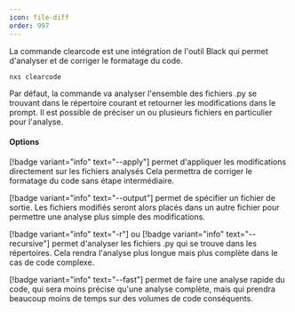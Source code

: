 ```yaml
---
icon: file-diff
order: 997
---
```

La commande clearcode est une intégration de l'outil Black qui permet d'analyser et de corriger le formatage du code.

```console
nxs clearcode
```

Par défaut, la commande va analyser l'ensemble des fichiers .py se trouvant dans le répertoire courant et retourner les modifications dans le prompt.
Il est possible de préciser un ou plusieurs fichiers en particulier pour l'analyse.

#### Options

[!badge variant="info" text="--apply"] permet d'appliquer les modifications directement sur les fichiers analysés
Cela permettra de corriger le formatage du code sans étape intermédiaire.<br>

[!badge variant="info" text="--output"] permet de spécifier un fichier de sortie. Les fichiers modifiés seront alors placés dans un autre fichier pour permettre une analyse plus simple des modifications.<br>

[!badge variant="info" text="-r"] ou [!badge variant="info" text="--recursive"] permet d'analyser les fichiers .py qui se trouve dans les répertoires.
Cela rendra l'analyse plus longue mais plus complète dans le cas de code complexe.<br>

[!badge variant="info" text="--fast"] permet de faire une analyse rapide du code, qui sera moins précise qu'une analyse complète, mais qui prendra beaucoup moins de temps sur des volumes de code conséquents.<br>


